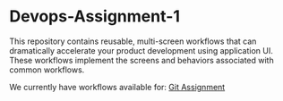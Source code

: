 # Devops-Assignment-1

This repository contains reusable, multi-screen workflows that can dramatically accelerate your product development using application UI. These workflows implement the screens and behaviors associated with common workflows.

We currently have workflows available for:
[Git Assignment](https://github.com/Swapnil-Pathare/Devops-Assignment-1.git "Git Assignment")
